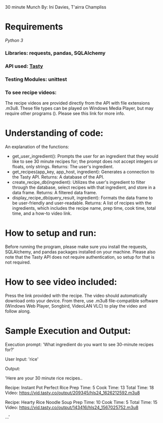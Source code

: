 30 minute Munch
By: Ini Davies, T'airra Champliss

# Requirements

*Python 3*

### Libraries: requests, pandas, SQLAlchemy
### API used: [Tasty](https://rapidapi.com/apidojo/api/tasty/)
### Testing Modules: unittest

### To see recipe videos:
The recipe videos are provided directly from the API with file extensions .m3u8. These file types can be played on Windows Media Player, but may require other programs (). Please see this link for more info.

# Understanding of code:
An explanation of the functions:
- get_user_ingredient(): Prompts the user for an ingredient that they would like to see 30 minute recipes for; the prompt does not accept integers or floats, only strings. Returns: The user's ingredient.
- get_recipes(app_key, app_host, ingredient): Generates a connection to the Tasty API. Returns: A database of the API.
- create_recipe_db(ingredient): Utilizes the user's ingredient to filter through the database, select recipes with that ingredient, and store in a data frame. Returns: A filtered data frame.
- display_recipe_db(query_result, ingredient): Formats the data frame to be user-friendly and user-readable. Returns: A list of recipes with the ingredients, which includes the recipe name, prep time, cook time, total time, and a how-to video link.

# How to setup and run:
Before running the program, please make sure you install the requests, SQLAlchemy, and pandas packages installed on your machine.
Please also note that the Tasty API does not require authentication, so setup for that is not required.

# How to see video included:
Press the link provided with the recipe. The video should automatically download onto your device. From there, use .m3u8 file-compatible software (Windows Web Player, Songbird, VideoLAN VLC) to play the video and follow along.

# Sample Execution and Output:
Execution prompt: 'What ingredient do you want to see 30-minute recipes for?'

User Input: 'rice'

Output:

'Here are your 30 minute rice recipes..

Recipe: Instant Pot Perfect Rice
Prep Time: 5
Cook Time: 13
Total Time: 18
Video:  https://vid.tasty.co/output/209345/hls24_1626212592.m3u8

Recipe: Hearty Rice Noodle Soup
Prep Time: 10
Cook Time: 5
Total Time: 15
Video:  https://vid.tasty.co/output/143416/hls24_1567025752.m3u8

...'